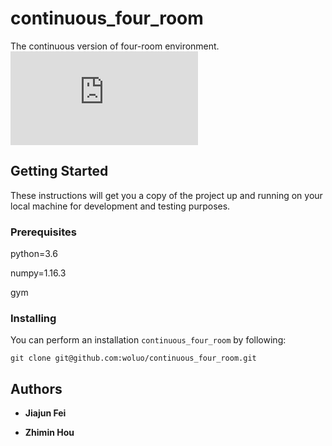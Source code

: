 # continuous_four_room

The continuous version of four-room environment. ![image](https://github.com/woluo/continuous_four_room/four_room.pdf)

## Getting Started

These instructions will get you a copy of the project up and running on your local machine for development and testing purposes.

### Prerequisites

python=3.6

numpy=1.16.3

gym

### Installing

You can perform an installation ``continuous_four_room`` by following:

```
git clone git@github.com:woluo/continuous_four_room.git
```


## Authors

* **Jiajun Fei**

* **Zhimin Hou**
